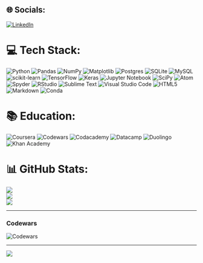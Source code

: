 
## 🌐 Socials:
[![LinkedIn](https://img.shields.io/badge/LinkedIn-%230077B5.svg?logo=linkedin&logoColor=white)](https://linkedin.com/in/cameron-peace) 

# 💻 Tech Stack:
![Python](https://img.shields.io/badge/python-3670A0?style=for-the-badge&logo=python&logoColor=ffdd54) ![Pandas](https://img.shields.io/badge/pandas-%23150458.svg?style=for-the-badge&logo=pandas&logoColor=white) ![NumPy](https://img.shields.io/badge/numpy-%23013243.svg?style=for-the-badge&logo=numpy&logoColor=white) ![Matplotlib](https://img.shields.io/badge/Matplotlib-%23ffffff.svg?style=for-the-badge&logo=Matplotlib&logoColor=black) ![Postgres](https://img.shields.io/badge/postgres-%23316192.svg?style=for-the-badge&logo=postgresql&logoColor=white) ![SQLite](https://img.shields.io/badge/sqlite-%2307405e.svg?style=for-the-badge&logo=sqlite&logoColor=white) ![MySQL](https://img.shields.io/badge/mysql-%2300f.svg?style=for-the-badge&logo=mysql&logoColor=white) ![scikit-learn](https://img.shields.io/badge/scikit--learn-%23F7931E.svg?style=for-the-badge&logo=scikit-learn&logoColor=white)	![TensorFlow](https://img.shields.io/badge/TensorFlow-%23FF6F00.svg?style=for-the-badge&logo=TensorFlow&logoColor=white) ![Keras](https://img.shields.io/badge/Keras-%23D00000.svg?style=for-the-badge&logo=Keras&logoColor=white) ![Jupyter Notebook](https://img.shields.io/badge/jupyter-%23FA0F00.svg?style=for-the-badge&logo=jupyter&logoColor=white) ![SciPy](https://img.shields.io/badge/SciPy-%230C55A5.svg?style=for-the-badge&logo=scipy&logoColor=%white) ![Atom](https://img.shields.io/badge/Atom-%2366595C.svg?style=for-the-badge&logo=atom&logoColor=white) ![Spyder](https://img.shields.io/badge/Spyder-838485?style=for-the-badge&logo=spyder%20ide&logoColor=maroon) ![RStudio](https://img.shields.io/badge/RStudio-4285F4?style=for-the-badge&logo=rstudio&logoColor=white) ![Sublime Text](https://img.shields.io/badge/sublime_text-%23575757.svg?style=for-the-badge&logo=sublime-text&logoColor=important) ![Visual Studio Code](https://img.shields.io/badge/Visual%20Studio%20Code-0078d7.svg?style=for-the-badge&logo=visual-studio-code&logoColor=white) ![HTML5](https://img.shields.io/badge/html5-%23E34F26.svg?style=for-the-badge&logo=html5&logoColor=white) ![Markdown](https://img.shields.io/badge/markdown-%23000000.svg?style=for-the-badge&logo=markdown&logoColor=white) ![Conda](https://img.shields.io/badge/conda-342B029.svg?&style=for-the-badge&logo=anaconda&logoColor=white)

# 📚 Education:
![Coursera](https://img.shields.io/badge/Coursera-%230056D2.svg?style=for-the-badge&logo=Coursera&logoColor=white) ![Codewars](https://img.shields.io/badge/Codewars-B1361E?style=for-the-badge&logo=Codewars&logoColor=white)  ![Codacademy](https://img.shields.io/badge/Codecademy-FFF0E5?style=for-the-badge&logo=codecademy&logoColor=303347) ![Datacamp](https://img.shields.io/badge/Datacamp-05192D?style=for-the-badge&logo=datacamp&logoColor=03E860) ![Duolingo](https://img.shields.io/badge/Duolingo-%234DC730.svg?style=for-the-badge&logo=Duolingo&logoColor=white) ![Khan Academy](https://img.shields.io/badge/KhanAcademy-%2314BF96.svg?style=for-the-badge&logo=KhanAcademy&logoColor=white)
# 📊 GitHub Stats:
![](https://github-readme-stats.vercel.app/api?username=CRPeace&theme=dark&hide_border=false&include_all_commits=false&count_private=false)<br/>
![](https://github-readme-streak-stats.herokuapp.com/?user=CRPeace&theme=dark&hide_border=false)<br/>
![](https://github-readme-stats.vercel.app/api/top-langs/?username=CRPeace&theme=dark&hide_border=false&include_all_commits=false&count_private=false&layout=compact)

---
### Codewars
![Codewars](https://www.codewars.com/users/CRyan/badges/large)

---
[![](https://visitcount.itsvg.in/api?id=CRPeace&icon=0&color=0)](https://visitcount.itsvg.in)

<!-- Proudly created with GPRM ( https://gprm.itsvg.in ) -->
